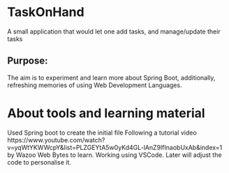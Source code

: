 # TaskOnHand
A small application that would let one add tasks, and manage/update their tasks

<h2>Purpose:</h2>
The aim is to experiment and learn more about Spring Boot, additionally, refreshing memories of using Web Development Languages.

<h1>About tools and learning material</h1>
Used Spring boot to create the initial file
Following a tutorial video https://www.youtube.com/watch?v=yqWtYKWWcpY&list=PLZGEYtA5w0yKd4GL-lAnZ9lfInaobUxAb&index=1 by Wazoo Web Bytes
to learn. Working using VSCode.
Later will adjust the code to personalise it.


